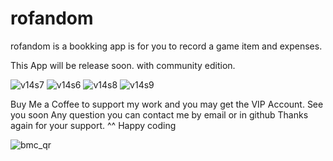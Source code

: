 # rofandom
rofandom is a bookking app is for you to record a game item and expenses.

This App will be release soon. with community edition.


![v14s7](https://github.com/icebreakero/rofandom/assets/143504409/4e24ac46-3c4e-4f0a-85db-c9a2d72974b2)
![v14s6](https://github.com/icebreakero/rofandom/assets/143504409/0c6673da-23e8-4114-ba2e-9ab02429e239)
![v14s8](https://github.com/icebreakero/rofandom/assets/143504409/5e4dc353-f7fb-49b9-a3d3-43428b4a41f4)
![v14s9](https://github.com/icebreakero/rofandom/assets/143504409/66a2026d-94e2-40ab-be8a-c385f584610d)

Buy Me a Coffee to support my work and you may get the VIP Account.
See you soon
Any question you can contact me by email or in github
Thanks again for your support. ^^ Happy coding

![bmc_qr](https://github.com/icebreakero/rofandom/assets/143504409/9be9e616-8adc-41ba-8447-f09f23b8fb99)
